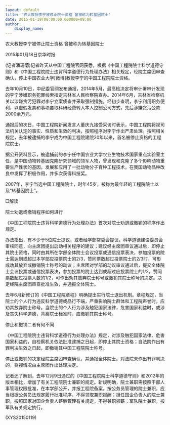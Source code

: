 ```yaml
---
layout: default
title: '农大教授李宁被停止院士资格 曾被称为转基因院士'
date: 2015-01-19T00:00:00.000000+08:00
author:
    display_name: 
---
```


农大教授李宁被停止院士资格 曾被称为转基因院士

2015年01月18日京华时报

(记者潘珊菊)记者昨天从中国工程院官网获悉，根据《中国工程院院士科学道德守则》和《中国工程院院士违背科学道德行为处理办法》相关规定，经院主席团审查确认，停止中国农业大学[微博]教授李宁的中国工程院院士资格。

去年10月10日，中纪委官网发布通报，2014年5月，最高检决定将审计署审计发现的李宁涉嫌职务犯罪线索指定吉林省人民检察院查办。2014年6月，吉林省检察机关以涉嫌贪污犯罪对李宁立案侦查并采取强制措施。经初步查明，李宁利用职务便利，以虚假发票和事项套取科研经费转入本人控制公司方式，先后涉嫌贪污公款2000余万元。

通报后的次日，中国工程院新闻发言人董庆九接受采访时表示，中国工程院将视司法机关认定的事实、性质和生效的判决，按照程序对李宁作出严肃处理。按照相关规定，去年被逮捕的李宁成为中国工程院建院20年以来，首名被停止资格的工程院院士。

据公开资料显示，被逮捕前的李宁任中国农业大学农业生物技术国家重点实验室主任，是中国动物转基因克隆研究领域的领军人物，曾发现和克隆了多个影响动物重要生产性状的基因，发展和应用了一批动物分子育种工程技术，在我国动物品种改良中发挥了积极作用，并多次获得科技奖。

2007年，李宁当选中国工程院院士，时年45岁，被称为最年轻的工程院院士以及“转基因院士”。

□解读

院士劝退或撤销程序如何进行

《中国工程院院士违背科学道德行为处理办法》首次对院士劝退或撤销的程序作出规定。

办法指出，有不少于5位院士提议，或者经学部常委会提议，科学道德建设委员会审核同意，向主席团提出启动相关程序的建议；建议经主席团审议通过后，即停止其院士资格，同时由其所在学部全体院士会议投票或通信投票表决，参加投票的院士需达到或超过本学部应投票院士的2/3，赞同票数超过投票院士的2/3时，可形成劝其放弃或撤销院士称号的动议；主席团对学部的动议审议通过后，提交全体院士会议投票或通信投票表决，参加投票的院士达到或超过应投票院士的1/2，赞同票数超过投票人数的1/2，可作出劝其放弃院士称号或撤销其院士称号的决定。决定经院主席团审查批准生效，并通报全体院士。

去年6月新修订的《中国工程院章程》明确提出实行院士退出机制。章程规定，当院士的个人行为违反科学道德或品行不端，严重影响院士群体和工程院声誉时，应劝其放弃院士称号。当院士的个人行为涉及触犯国家法律，危害国家利益时，或涉及丧失科学道德，背离院士标准时，应撤销其院士称号。

停止和撤销二者有何不同

《中国工程院院士违背科学道德行为处理办法》规定，对涉及触犯国家法律、危害国家利益的，自检察机关依法批准逮捕之日起，即停止其院士资格；自法院作出有罪判决生效之日起，即撤销其中国工程院院士称号。

停止或撤销的决定经院主席团审查确认，并通报全体院士。对法院未作出有罪判决的，将视情况由主席团作出处理决定。

记者还了解到，去年12月9日通过的《中国工程院院士科学道德守则》和2012年的版本相比，增加了有关工程院院士兼职的规定。新规明确，院士兼职需按照干部人事管理权限批准，在本学部公开，并报工程院备案。按公务员管理的院士兼职，应当根据公务员法规定履行批准程序，不得领取兼职报酬；担任国企负责人的院士兼职，按照国家对国企负责人薪酬管理有关规定，不得兼职领薪；军队院士兼职，按军队有关规定执行。

(XYS20150119)

